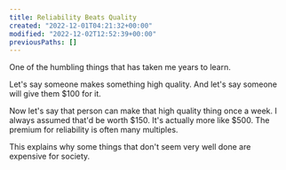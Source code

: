 ```yaml
---
title: Reliability Beats Quality
created: "2022-12-01T04:21:32+00:00"
modified: "2022-12-02T12:52:39+00:00"
previousPaths: []
---
```

 

One of the humbling things that has taken me years to learn.

Let's say someone makes something high quality. And let's say someone will give them $100 for it.

Now let's say that person can make that high quality thing once a week. I always assumed that'd be worth $150.  It's actually more like $500. The premium for reliability is often many multiples.

This explains why some things that don't seem very well done are expensive for society.